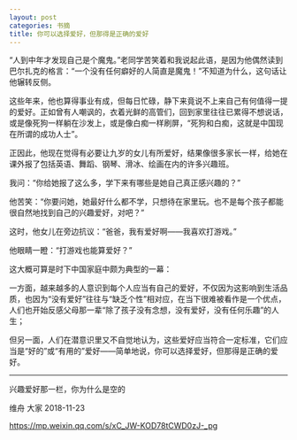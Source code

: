 ```yaml
---
layout: post
categories: 书摘
title: 你可以选择爱好，但那得是正确的爱好
---
```


“人到中年才发现自己是个魔鬼。”老同学苦笑着和我说起此语，是因为他偶然读到巴尔扎克的格言：“一个没有任何癖好的人简直是魔鬼！”不知道为什么，这句话让他辗转反侧。

这些年来，他也算得事业有成，但每日忙碌，静下来竟说不上来自己有何值得一提的爱好。正如曾有人嘲讽的，衣着光鲜的高管们，回到家里往往已累得不想说话，或是像死狗一样躺在沙发上，或是像白痴一样刷屏，“死狗和白痴，这就是中国现在所谓的成功人士”。

正因此，他现在觉得有必要让九岁的女儿有所爱好，结果像很多家长一样，给她在课外报了包括英语、舞蹈、钢琴、滑冰、绘画在内的许多兴趣班。

我问：“你给她报了这么多，学下来有哪些是她自己真正感兴趣的？”

他苦笑：“你要问她，她最好什么都不学，只想待在家里玩。也不是每个孩子都能很自然地找到自己的兴趣爱好，对吧？”

这时，他女儿在旁边抗议：“爸爸，我有爱好啊——我喜欢打游戏。”

他眼睛一瞪：“打游戏也能算爱好？”

这大概可算是时下中国家庭中颇为典型的一幕：

一方面，越来越多的人意识到每个人应当有自己的爱好，不仅因为这影响到生活品质，也因为“没有爱好”往往与“缺乏个性”相对应，在当下很难被看作是一个优点，人们也开始反感父母那一辈“除了孩子没有念想，没有爱好，没有任何乐趣”的人生；

但另一面，人们在潜意识里又不自觉地认为，这些爱好应当符合一定标准，它们应当是“好的”或“有用的”爱好——简单地说，你可以选择爱好，但那得是正确的爱好。

---

兴趣爱好那一栏，你为什么是空的

维舟 大家 2018-11-23

https://mp.weixin.qq.com/s/xC_JW-KOD78tCWD0zJ-_pg